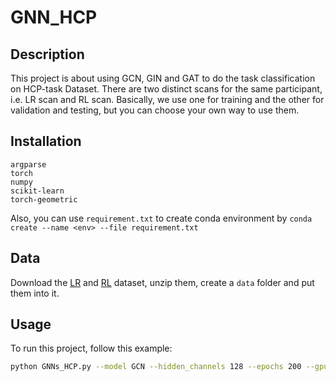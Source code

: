 # GNN_HCP

## Description
This project is about using GCN, GIN and GAT to do the task classification on HCP-task Dataset. There are two distinct scans for the same participant, i.e. LR scan and RL scan. Basically, we use one for training and the other for validation and testing, but you can choose your own way to use them.

## Installation
```
argparse
torch
numpy
scikit-learn
torch-geometric
```

Also, you can use `requirement.txt` to create conda environment by ```conda create --name <env> --file requirement.txt```

## Data

Download the [LR](https://drive.google.com/file/d/10O3nF2_IRDPoSdZ1EGWcUOum2mHnEJ64/view?usp=sharing) and [RL](https://drive.google.com/file/d/1vRvOMbHoN1bk3KEpk22k80zLxkOgHaUP/view?usp=sharing) dataset, unzip them, create a `data` folder and put them into it.

## Usage
To run this project, follow this example:

```bash
python GNNs_HCP.py --model GCN --hidden_channels 128 --epochs 200 --gpu 0
